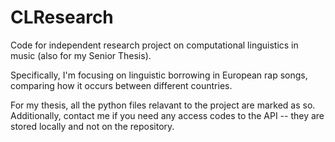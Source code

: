 # CLResearch
Code for independent research project on computational linguistics in music (also for my Senior Thesis).

Specifically, I'm focusing on linguistic borrowing in European rap songs, comparing how it occurs between different countries.

For my thesis, all the python files relavant to the project are marked as so. Additionally, contact me if you need any access codes to the API -- they are stored locally and not on the repository.